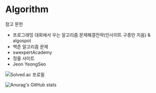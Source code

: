 # Algorithm

참고 문헌 
 - 프로그래밍 대회에서 우는 알고리즘 문제해결전략(인사이트 구종만 지음) & algospot 
 - 백준 알고리즘 문제
 - swexpertAcademy
 - 정올 사이트
- Jeon YeongSeo 


![Solved.ac
프로필](http://mazassumnida.wtf/api/v2/generate_badge?boj=thproject)

![Anurag's GitHub stats](https://github-readme-stats.vercel.app/api?username=Mint-Candy95&show_icons=true&theme=radical)



